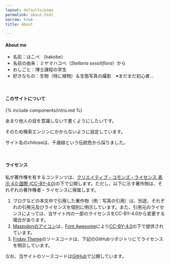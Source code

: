 ```yaml
---
layout: defaults/page
permalink: about.html
narrow: true
title: About

---
```


#### About me

- 名前：はこべ （hakobe）
- 名前の由来：ミヤマハコベ（*Stellaria sessiliflora*）から
- おしごと：博士課程の学生
- 好きなもの：生物（特に植物）＆生態写真の撮影　※まだまだ初心者…

<br>

#### このサイトについて

{% include components/intro.md %}

あまり他人の目を意識しないで書くようにしたいです。

そのため検索エンジンにかからないように設定しています。

サイト名のchitoseは、千歳緑という伝統色から採りました。

<br>

#### ライセンス

私が著作権を有するコンテンツは、[クリエイティブ・コモンズ・ライセンス 表示 4.0 国際 (CC-BY-4.0)](https://creativecommons.org/licenses/by/4.0/deed.en)の下で公開します。ただし、以下に示す著作物は、それぞれの著作権者・ライセンスに帰属します。

1. ブログなどの本文中で引用した著作物（例：写真の引用）は、別途、それぞれの引用元及びライセンスを個別に明示しています。また、引用元のライセンスによっては、当サイト内の一部のライセンスをCC-BY-4.0から変更する場合があります。
2. [Mastodonのアイコン](https://commons.wikimedia.org/wiki/File:Font_Awesome_5_brands_mastodon.svg)は、[Font Awesome](https://fontawesome.com)により[CC-BY-4.0](https://creativecommons.org/licenses/by/4.0/deed.en)の下で提供されています。
3. [Friday Theme](https://sfreytag.github.io/friday-theme/)のソースコードは、下記のGitHubリポジトリにてライセンスを明示しています。

なお、当サイトのソースコードは[GitHub](https://github.com/hakobera-ss/hakobera-ss.github.io)で公開しています。

